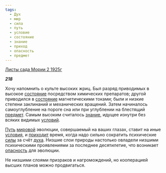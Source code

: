 ```yaml
---
tags:
  - Дух
  - мир
  - сила
  - путь
  - условие
  - состояние
  - знание
  - приход
  - опасность
  - предмет
---
```

[Листы сада Мории 2 1925г](https://127.0.0.1:4002/agni/1925)

___218___

Хочу напомнить о культе высоких жриц. Был разряд приводимых в высокое [состояние](../../../tags/#состояние) посредством химических препаратов; другой приводился в [состояние](../../../tags/#состояние) магнетическими токами; были и низкие степени заклинаний и механических вращений. Затем начиналось самоуглубление на пороге сна или при углублении на блестящий [предмет](../../../tags/#предмет). Самым высоким считалось [знание](../../../tags/#знание), идущее изнутри без всяких видимых [условий](../../../tags/#условие).   

[Путь](../../../tags/#путь) [мировой](../../../tags/#мир) эволюции, совершаемый на ваших глазах, ставит на иные [условия](../../../tags/#условие), и [приходит](../../../tags/#приход) время, когда надо сильно сократить психические [силы](../../../tags/#сила) за счёт [духа](../../../tags/#Дух). Низшие слои природы настолько овладели низшими психическими проявлениями за последнее десятилетие, что возникает [опасность](../../../tags/#опасность) для эволюции.   

Не низшими слоями призраков и нагромождений, но кооперацией высших планов можно продвигаться.   

